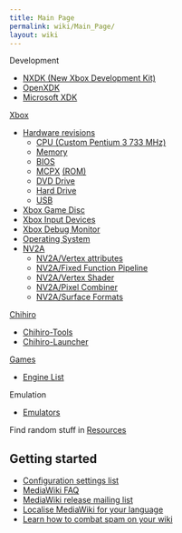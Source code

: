 ```yaml
---
title: Main Page
permalink: wiki/Main_Page/
layout: wiki
---
```


Development

-   [NXDK (New Xbox Development Kit)](https://github.com/xqemu/nxdk)
-   [OpenXDK](/wiki/OpenXDK "wikilink")
-   [Microsoft XDK](/wiki/Microsoft_XDK "wikilink")

[Xbox](/wiki/Xbox "wikilink")

-   [Hardware revisions](/wiki/Hardware_revisions "wikilink")
    -   [CPU (Custom Pentium 3 733 MHz)](/wiki/CPU "wikilink")
    -   [Memory](/wiki/Memory "wikilink")
    -   [BIOS](/wiki/BIOS "wikilink")
    -   [MCPX](/wiki/MCPX "wikilink") [(ROM)](MCPX_ROM "wikilink")
    -   [DVD Drive](/wiki/DVD_Drive "wikilink")
    -   [Hard Drive](/wiki/Hard_Drive "wikilink")
    -   [USB](/wiki/USB "wikilink")
-   [Xbox Game Disc](/wiki/Xbox_Game_Disc "wikilink")
-   [Xbox Input Devices](/wiki/Xbox_Input_Devices "wikilink")
-   [Xbox Debug Monitor](/wiki/Xbox_Debug_Monitor "wikilink")
-   [Operating System](/wiki/Operating_System "wikilink")
-   [NV2A](/wiki/NV2A "wikilink")
    -   [NV2A/Vertex attributes](/wiki/NV2A/Vertex_attributes "wikilink")
    -   [NV2A/Fixed Function
        Pipeline](/wiki/NV2A/Fixed_Function_Pipeline "wikilink")
    -   [NV2A/Vertex Shader](/wiki/NV2A/Vertex_Shader "wikilink")
    -   [NV2A/Pixel Combiner](/wiki/NV2A/Pixel_Combiner "wikilink")
    -   [NV2A/Surface Formats](/wiki/NV2A/Surface_Formats "wikilink")

[Chihiro](http://segaretro.org/Sega_Chihiro)

-   [Chihiro-Tools](/wiki/Chihiro-Tools "wikilink")
-   [Chihiro-Launcher](/wiki/Chihiro-Launcher "wikilink")

[Games](/wiki/Category%3AGames "wikilink")

-   [Engine List](/wiki/Engine_List "wikilink")

Emulation

-   [Emulators](/wiki/Emulators "wikilink")

Find random stuff in [Resources](/wiki/Resources "wikilink")

Getting started
---------------

-   [Configuration settings
    list](https://www.mediawiki.org/wiki/Special:MyLanguage/Manual:Configuration_settings)
-   [MediaWiki
    FAQ](https://www.mediawiki.org/wiki/Special:MyLanguage/Manual:FAQ)
-   [MediaWiki release mailing
    list](https://lists.wikimedia.org/mailman/listinfo/mediawiki-announce)
-   [Localise MediaWiki for your
    language](https://www.mediawiki.org/wiki/Special:MyLanguage/Localisation#Translation_resources)
-   [Learn how to combat spam on your
    wiki](https://www.mediawiki.org/wiki/Special:MyLanguage/Manual:Combating_spam)

